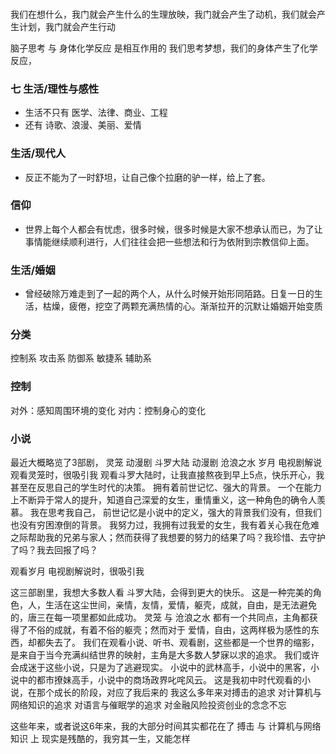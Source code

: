 ### 
###
我们在想什么，我门就会产生什么的生理放映，我门就会产生了动机，我们就会产生计划，我门就会产生行动

脑子思考 与 身体化学反应 是相互作用的
我们思考梦想，我们的身体产生了化学反应，





### 七 生活/理性与感性
- 生活不只有 医学、法律、商业、工程
- 还有 诗歌、浪漫、美丽、爱情

### 生活/现代人
- 反正不能为了一时舒坦，让自己像个拉磨的驴一样，给上了套。

### 信仰
- 世界上每个人都会有忧虑，很多时候，很多时候是大家不想承认而已，为了让事情能继续顺利进行，人们往往会把一些想法和行为依附到宗教信仰上面。

### 生活/婚姻
- 曾经破除万难走到了一起的两个人，从什么时候开始形同陌路。日复一日的生活，枯燥，疲倦，挖空了两颗充满热情的心。渐渐拉开的沉默让婚姻开始变质


### 分类
控制系 
攻击系 
防御系 
敏捷系 
辅助系 

### 控制
对外：感知周围环境的变化
对内：控制身心的变化

### 小说
最近大概略览了3部剧，
灵笼 动漫剧
斗罗大陆 动漫剧
沧浪之水 岁月 电视剧解说
观看灵笼时，很吸引我
观看斗罗大陆时，让我直接熬夜到早上5点，快乐开心，我甚至在反思自己的学生时代的决策。
拥有着前世记忆、强大的背景。
 一个在能力上不断异于常人的提升，知道自己深爱的女生，重情重义，这一种角色的确令人羡慕。
 我在思考我自己，
 前世记忆是小说中的定义，强大的背景我们没有，但我们也没有穷困潦倒的背景。
 我努力过，我拥有过我爱的女生，我有着关心我在危难之际帮助我的兄弟与家人；然而获得了我想要的努力的结果了吗？我珍惜、去守护了吗？我去回报了吗？ 

观看岁月 电视剧解说时，很吸引我

这三部剧里，我想大多数人看 斗罗大陆，会得到更大的快乐。 这是一种完美的角色，人，生活在这尘世间，亲情，友情，爱情，躯壳，成就，自由，是无法避免的，唐三在每一项里都如此成功。 灵笼 与 沧浪之水 都有一个共同点，主角都获得了不俗的成就，有着不俗的躯壳；然而对于 爱情，自由，这两样极为感性的东西，却都失去了。
我们在观看小说、听书、观看剧，这些都是一个世界的缩影，是来自于当今充满纠结世界的映射，主角是大多数人梦寐以求的追求。
我们或许会成迷于这些小说，只是为了逃避现实。
小说中的武林高手，小说中的黑客，小说中的都市撩妹高手，小说中的商场政界叱咤风云。
这是我初中时代观看的小说，在那个成长的阶段，对应了我后来的
我这么多年来对搏击的追求
对计算机与网络知识的追求
对语言与催眠学的追求
对金融风险投资创业的念念不忘

这些年来，或者说这6年来，我的大部分时间其实都花在了 搏击  与 计算机与网络知识  上
现实是残酷的，我穷其一生，又能怎样


